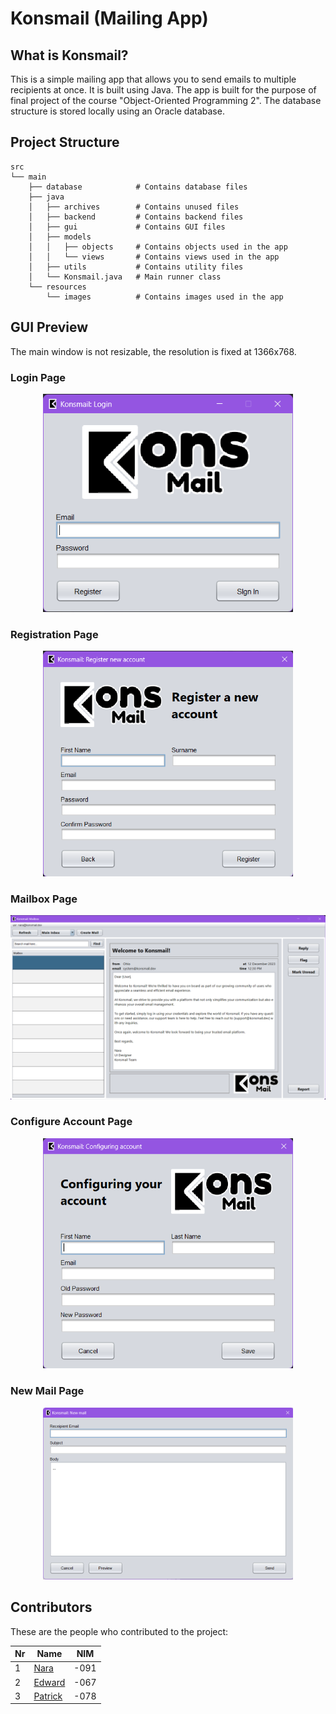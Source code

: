 # Konsmail (Mailing App)

## What is Konsmail?

This is a simple mailing app that allows you to send emails to multiple recipients at once. It is built using Java.
The app is built for the purpose of final project of the course "Object-Oriented Programming 2". The database structure
is stored locally using an Oracle database.

## Project Structure

```
src
└── main                    
    ├── database            # Contains database files
    ├── java
    │   ├── archives        # Contains unused files
    │   ├── backend         # Contains backend files
    │   ├── gui             # Contains GUI files
    │   ├── models
    │   │   ├── objects     # Contains objects used in the app
    │   │   └── views       # Contains views used in the app
    │   ├── utils           # Contains utility files
    │   └── Konsmail.java   # Main runner class
    └── resources           
        └── images          # Contains images used in the app
```

## GUI Preview

The main window is not resizable, the resolution is fixed at 1366x768.

### Login Page

<div style="text-align: center">
  <img src="images/login_page.png" alt="Login Page" width="400"/>
</div>

### Registration Page

<div style="text-align: center">
  <img src="images/registration_page.png" alt="Login Page" width="400"/>
</div>

### Mailbox Page

<div style="text-align: center">
  <img src="images/mailbox_page.png" alt="Login Page" width="650"/>
</div>

### Configure Account Page

<div style="text-align: center">
  <img src="images/configure_account_page.png" alt="Login Page" width="400"/>
</div>

### New Mail Page

<div style="text-align: center">
  <img src="images/new_mail_page.png" alt="Login Page" width="400"/>
</div>

## Contributors

These are the people who contributed to the project:

| Nr | Name                                    | NIM  |
|----|-----------------------------------------|------|
| 1  | [Nara](https://github.com/vianneynara)  | -091 |
| 2  | [Edward](https://github.com/Trustacean) | -067 |
| 3  | [Patrick](https://github.com/FatDog98)  | -078 |
